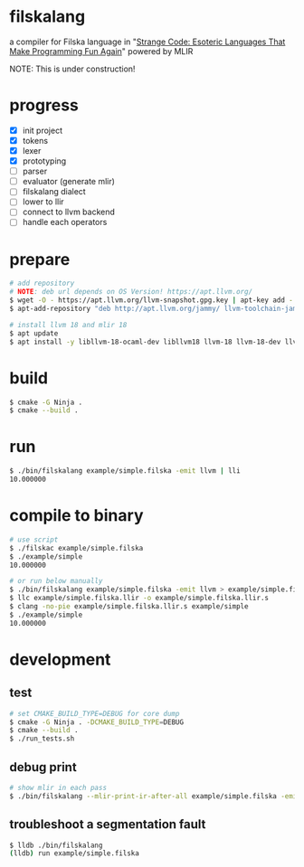 # filskalang
a compiler for Filska language in "[Strange Code: Esoteric Languages That Make Programming Fun Again](https://github.com/rkneusel9/StrangeCodeBook/blob/master/chapter_12/filska.py)" powered by MLIR

NOTE: This is under construction!

# progress

- [x] init project
- [x] tokens
- [x] lexer
- [x] prototyping
- [ ] parser
- [ ] evaluator (generate mlir)
- [ ] filskalang dialect
- [ ] lower to llir
- [ ] connect to llvm backend
- [ ] handle each operators

# prepare

```bash
# add repository
# NOTE: deb url depends on OS Version! https://apt.llvm.org/
$ wget -O - https://apt.llvm.org/llvm-snapshot.gpg.key | apt-key add -
$ apt-add-repository "deb http://apt.llvm.org/jammy/ llvm-toolchain-jammy-18 main"

# install llvm 18 and mlir 18
$ apt update
$ apt install -y libllvm-18-ocaml-dev libllvm18 llvm-18 llvm-18-dev llvm-18-doc llvm-18-examples llvm-18-runtime libmlir-18-dev libmlir-18 mlir-18-tools
```

# build

```bash
$ cmake -G Ninja .
$ cmake --build .
```

# run

```bash
$ ./bin/filskalang example/simple.filska -emit llvm | lli
10.000000
```

# compile to binary

```bash
# use script
$ ./filskac example/simple.filska
$ ./example/simple
10.000000

# or run below manually
$ ./bin/filskalang example/simple.filska -emit llvm > example/simple.filska.llir
$ llc example/simple.filska.llir -o example/simple.filska.llir.s
$ clang -no-pie example/simple.filska.llir.s example/simple
$ ./example/simple
10.000000
```

# development

## test

```bash
# set CMAKE_BUILD_TYPE=DEBUG for core dump
$ cmake -G Ninja . -DCMAKE_BUILD_TYPE=DEBUG
$ cmake --build .
$ ./run_tests.sh
```

## debug print

```bash
# show mlir in each pass
$ ./bin/filskalang --mlir-print-ir-after-all example/simple.filska -emit llvm
```

## troubleshoot a segmentation fault

```bash
$ lldb ./bin/filskalang
(lldb) run example/simple.filska
```
